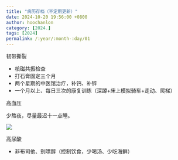 ```yaml
---
title: "病历存档（不定期更新）"
date: 2024-10-20 19:56:00 +0800
author: hoochanlon
category: [2024.]
tags: [2024]
permalink: /:year/:month-:day/01
---
```


韧带撕裂

* 核磁共振检查 
* 打石膏固定三个月 
* 两个星期的中医馆治疗，补钙、补锌
* 一个月以上、每日三次的康复训练（深蹲+床上模拟骑车+走动、爬梯）

高血压

少熬夜，尽量最迟十一点睡。

![ ](https://cdn.sa.net/2024/10/20/PMRd4NZSETrntAF.jpg)

高尿酸

* 非布司他、别嘌醇（控制饮食，少喝汤、少吃海鲜）